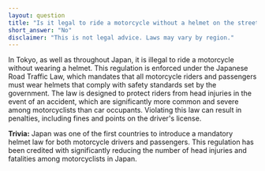 ```yaml
---
layout: question
title: "Is it legal to ride a motorcycle without a helmet on the streets of Tokyo?"
short_answer: "No"
disclaimer: "This is not legal advice. Laws may vary by region."
---
```


In Tokyo, as well as throughout Japan, it is illegal to ride a motorcycle without wearing a helmet. This regulation is enforced under the Japanese Road Traffic Law, which mandates that all motorcycle riders and passengers must wear helmets that comply with safety standards set by the government. The law is designed to protect riders from head injuries in the event of an accident, which are significantly more common and severe among motorcyclists than car occupants. Violating this law can result in penalties, including fines and points on the driver's license.

**Trivia:** Japan was one of the first countries to introduce a mandatory helmet law for both motorcycle drivers and passengers. This regulation has been credited with significantly reducing the number of head injuries and fatalities among motorcyclists in Japan.
